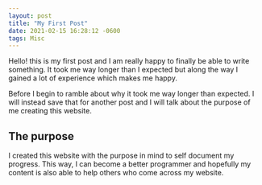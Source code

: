 ```yaml
---
layout: post
title: "My First Post"
date: 2021-02-15 16:28:12 -0600
tags: Misc
---
```

Hello! this is my first post and I am really happy to finally be able to write something. It took me way longer than I expected but along the way I gained a lot of experience which makes me happy. 

Before I begin to ramble about why it took me way longer than expected. I will instead save that for another post and I will talk about the purpose of me creating this website.

## The purpose
I created this website with the purpose in mind to self document my progress. This way, I can become a better programmer and hopefully my content is also able to help others who come across my website.
